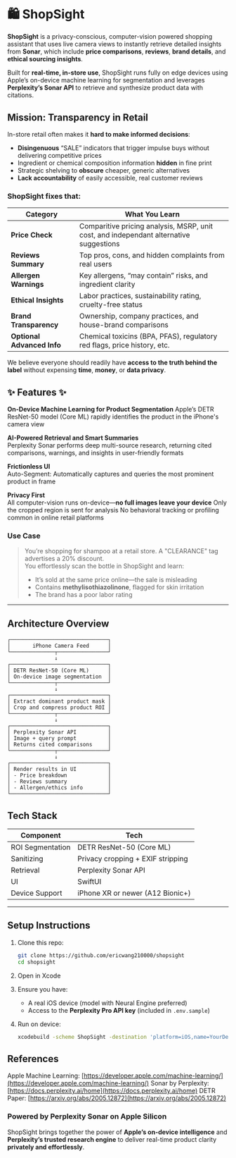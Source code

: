 
<h1 style="margin-bottom: 0.2em;">🛍️ ShopSight</h1>

**ShopSight** is a privacy-conscious, computer-vision powered shopping assistant that uses live camera views to instantly retrieve detailed insights from **Sonar**, which include **price comparisons**, **reviews**, **brand details**, and **ethical sourcing insights**.

Built for **real-time, in-store use**, ShopSight runs fully on edge devices using Apple’s on-device machine learning for segmentation and leverages **Perplexity’s Sonar API** to retrieve and synthesize product data with citations.

## Mission: Transparency in Retail

In-store retail often makes it **hard to make informed decisions**:
- **Disingenuous** “SALE” indicators that trigger impulse buys without delivering competitive prices
- Ingredient or chemical composition information **hidden** in fine print
- Strategic shelving to **obscure** cheaper, generic alternatives
- **Lack accountability** of easily accessible, real customer reviews

### **ShopSight fixes that:**
| Category                  | What You Learn                                              |
|---------------------------|-------------------------------------------------------------|
| **Price Check**        | Comparitive pricing analysis, MSRP, unit cost, and independant alternative suggestions |
| **Reviews Summary**    | Top pros, cons, and hidden complaints from real users        |
| **Allergen Warnings**  | Key allergens, “may contain” risks, and ingredient clarity   |
| **Ethical Insights**   | Labor practices, sustainability rating, cruelty-free status  |
| **Brand Transparency** | Ownership, company practices, and house-brand comparisons        |
| **Optional Advanced Info**| Chemical toxicins (BPA, PFAS), regulatory red flags, price history, etc. |

We believe everyone should readily have **access to the truth behind the label** without expensing **time**, **money**, or **data privacy**.

## ✨ Features ✨ 

**On-Device Machine Learning for Product Segmentation**
  Apple’s DETR ResNet-50 model (Core ML) rapidly identifies the product in the iPhone's camera view

**AI-Powered Retrieval and Smart Summaries**  
  Perplexity Sonar performs deep multi-source research, returning cited comparisons, warnings, and insights in user-friendly formats

**Frictionless UI**  
  Auto-Segment: Automatically captures and queries the most prominent product in frame

**Privacy First**  
All computer-vision runs on-device—**no full images leave your device**
Only the cropped region is sent for analysis
No behavioral tracking or profiling common in online retail platforms

### Use Case

> You’re shopping for shampoo at a retail store. A "CLEARANCE" tag advertises a 20% discount.  
> You effortlessly scan the bottle in ShopSight and learn: 
> - It’s sold at the same price online—the sale is misleading  
> - Contains **methylisothiazolinone**, flagged for skin irritation  
> - The brand has a poor labor rating  

---

## Architecture Overview

    ┌───────────────────────────────┐
    │       iPhone Camera Feed      │
    └──────────────┬────────────────┘
                   ↓
    ┌───────────────────────────────┐
    │ DETR ResNet-50 (Core ML)      │
    │ On-device image segmentation  │
    └──────────────┬────────────────┘
                   ↓
    ┌───────────────────────────────┐
    │ Extract dominant product mask │
    │ Crop and compress product ROI │
    └──────────────┬────────────────┘
                   ↓
    ┌───────────────────────────────┐
    │ Perplexity Sonar API          │
    │ Image + query prompt          │
    │ Returns cited comparisons     │
    └──────────────┬────────────────┘
                   ↓
    ┌───────────────────────────────┐
    │ Render results in UI          │
    │ - Price breakdown             │
    │ - Reviews summary             │
    │ - Allergen/ethics info        │
    └───────────────────────────────┘


## Tech Stack

| Component        | Tech                          |
|------------------|-------------------------------|
| ROI Segmentation     | DETR ResNet-50 (Core ML)      |
| Sanitizing        | Privacy cropping + EXIF stripping |
| Retrieval         | Perplexity Sonar API          |
| UI                | SwiftUI                       |
| Device Support    | iPhone XR or newer (A12 Bionic+) |
---

## Setup Instructions

1. Clone this repo:

   ```bash
   git clone https://github.com/ericwang210000/shopsight
   cd shopsight
   ```

2. Open in Xcode

3. Ensure you have:

   * A real iOS device (model with Neural Engine preferred)
   * Access to the **Perplexity Pro API key** (included in `.env.sample`)

4. Run on device:

   ```bash
   xcodebuild -scheme ShopSight -destination 'platform=iOS,name=YourDevice'
   ```

## References
Apple Machine Learning: [https://developer.apple.com/machine-learning/](https://developer.apple.com/machine-learning/)
Sonar by Perplexity: [https://docs.perplexity.ai/home](https://docs.perplexity.ai/home)
DETR Paper: [https://arxiv.org/abs/2005.12872](https://arxiv.org/abs/2005.12872)

### Powered by Perplexity Sonar on Apple Silicon
ShopSight brings together the power of **Apple’s on-device intelligence** and **Perplexity’s trusted research engine** to deliver real-time product clarity **privately and effortlessly**.
